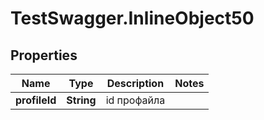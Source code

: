 # TestSwagger.InlineObject50

## Properties

Name | Type | Description | Notes
------------ | ------------- | ------------- | -------------
**profileId** | **String** | id профайла | 


